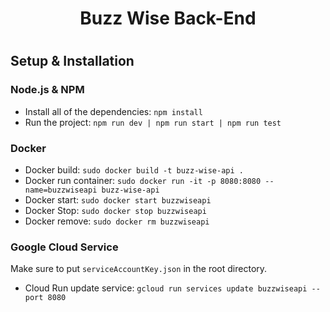 <h1 align="center">Buzz Wise Back-End<h1>

<h2>Setup & Installation</h2>

<h3>Node.js & NPM</h3>

- Install all of the dependencies: `npm install`
- Run the project: `npm run dev | npm run start | npm run test`

<h3>Docker</h3> 

- Docker build: `sudo docker build -t buzz-wise-api .`
- Docker run container: `sudo docker run -it -p 8080:8080 --name=buzzwiseapi buzz-wise-api`
- Docker start: `sudo docker start buzzwiseapi`
- Docker Stop: `sudo docker stop buzzwiseapi`
- Docker remove: `sudo docker rm buzzwiseapi`

<h3>Google Cloud Service</h3>

Make sure to put `serviceAccountKey.json` in the root directory.

- Cloud Run update service: `gcloud run services update buzzwiseapi --port 8080`